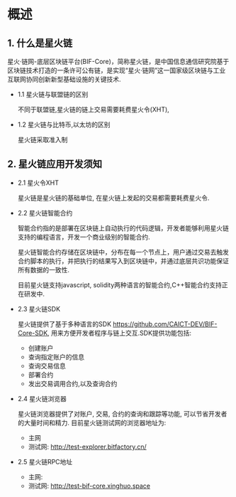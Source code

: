 # 概述

## 1. 什么是星火链

星火·链网-底层区块链平台(BIF-Core)，简称星火链，是中国信息通信研究院基于区块链技术打造的一条许可公有链，是实现“星火·链网”这一国家级区块链与工业互联网协同创新新型基础设施的关键技术.

* 1.1 星火链与联盟链的区别

    不同于联盟链,星火链的链上交易需要耗费星火令(XHT),

* 1.2 星火链与比特币,以太坊的区别

    星火链采取准入制

## 2. 星火链应用开发须知

* 2.1 星火令XHT

    星火链是星火链的基础单位, 在星火链上发起的交易都需要耗费星火令. 

* 2.2 星火链智能合约

    智能合约指的是部署在区块链上自动执行的代码逻辑，开发者能够利用星火链支持的编程语言，开发一个商业级别的智能合约.

    星火链智能合约存储在区块链中，分布在每一个节点上，用户通过交易去触发合约脚本的执行，并把执行的结果写入到区块链中，并通过底层共识功能保证所有数据的一致性.

    目前星火链支持javascript, solidity两种语言的智能合约,C++智能合约支持正在研发中.

* 2.3 星火链SDK

    星火链提供了基于多种语言的SDK https://github.com/CAICT-DEV/BIF-Core-SDK, 用来方便开发者程序与链上交互.SDK提供功能包括:

    * 创建账户
    * 查询指定账户的信息
    * 查询交易信息
    * 部署合约
    * 发出交易调用合约,以及查询合约

* 2.4 星火链浏览器

    星火链浏览器提供了对账户, 交易, 合约的查询和跟踪等功能, 可以节省开发者的大量时间和精力. 目前星火链测试网的浏览器地址为: 

    * 主网
    * 测试网: http://test-explorer.bitfactory.cn/

* 2.5 星火链RPC地址

    * 主网:
    * 测试网: http://test-bif-core.xinghuo.space